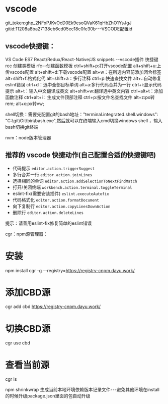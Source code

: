 <!--
 * @Author: MaJianSong
 * @Date: 2021-06-27 03:31:34
 * @LastEditors: MaJianSong
 * @LastEditTime: 2022-04-25 11:46:12
 * @FilePath: \vscoode\README.md
 * @Description: vscode配置文件
 * 
-->
# vscode
git_token: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
gitid:11208a8ba27138eb6cd05ec18c0fe30b---VSCODE配置id

## vscode快捷键：
VS Code ES7 React/Redux/React-Native/JS snippets  --vscode插件  快捷键 rcc 创建类模板  rfc--创建函数模板
ctrl+shift+p:打开vscode配置
alt+shift+u:上传vscode配置
alt+shift+d:下载vscode配置
alt+w：在所选内容前添加闭合标签
alt+shift+f:格式化代
alt+shift+a：多行注释
ctrl+p:快速查找文件
alt+.:自动修复eslint错误
ctrl+d：选中全部目标单词
alt+a:多行代码合并为一行
ctrl+i:显示代码提示
alt+t：输入中文翻译成英文
alt+shift+w:翻译选中英文内容
ctrl+alt+t：添加函数注释
ctrl+alt+i：生成文件顶部注释
ctrl+p:按文件名查找文件
alt+z:px转rem;
alt+x:px转vw;

shell切换：需要先配置git的bash地址："terminal.integrated.shell.windows": "C:\\git\\Git\\bin\\bash.exe",然后就可以在终端输入cmd切换windows shell ，输入bash切换git终端

nvm：node版本管理器
## 推荐的 vscode 快捷动作(自己配置合适的快捷键吧)
- 代码提示 `editor.action.triggerSuggest`
- 多行合并一行 `editor.action.joinLines`
- 选择相同的单词 `editor.action.addSelectionToNextFindMatch`
- 打开/关闭终端 `workbench.action.terminal.toggleTerminal`
- eslint-fix(需要安装插件) `eslint.executeAutofix`
- 代码格式化 `editor.action.formatDocument`
- 向下复制行 `editor.action.copyLinesDownAction`
- 删除行 `editor.action.deleteLines`

提示：请善用eslint-fix修复简单的eslint错误

cgr：npm源管理器：
  # 安装
  npm install cgr -g --registry=https://registry-cnpm.dayu.work/

  # 添加CBD源
  cgr add cbd https://registry-cnpm.dayu.work/

  # 切换CBD源
  cgr use cbd

  # 查看当前源
  cgr ls


npm shrinkwrap  生成当前本地环境依赖版本记录文件---避免其他环境在install的时候升级package.json里面的包自动升级